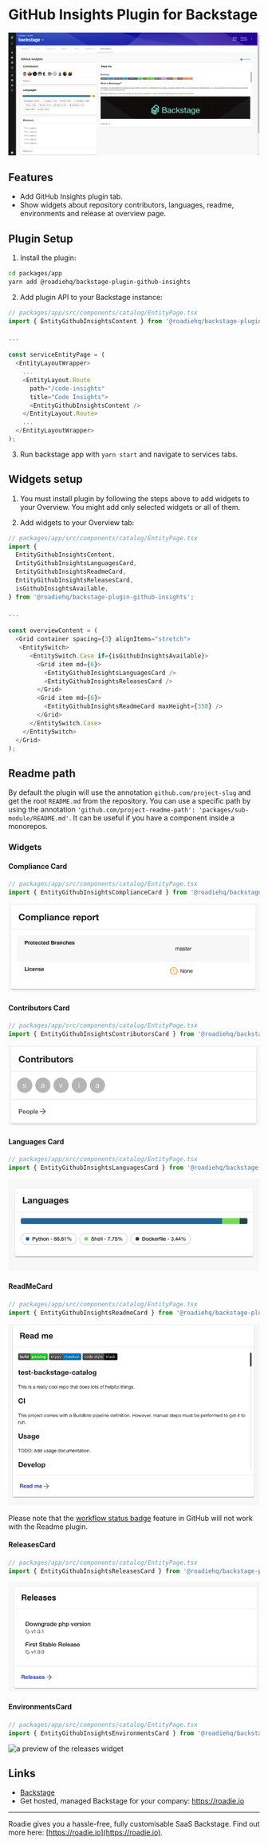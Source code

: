# GitHub Insights Plugin for Backstage

![a preview of the GitHub insights plugin](./docs/code-insights-plugin.png)

## Features

- Add GitHub Insights plugin tab.
- Show widgets about repository contributors, languages, readme, environments and release at overview page.

## Plugin Setup

1. Install the plugin:

```bash
cd packages/app
yarn add @roadiehq/backstage-plugin-github-insights
```

2. Add plugin API to your Backstage instance:

```ts
// packages/app/src/components/catalog/EntityPage.tsx
import { EntityGithubInsightsContent } from '@roadiehq/backstage-plugin-github-insights';

...

const serviceEntityPage = (
  <EntityLayoutWrapper>
    ...
    <EntityLayout.Route
      path="/code-insights"
      title="Code Insights">
      <EntityGithubInsightsContent />
    </EntityLayout.Route>
    ...
  </EntityLayoutWrapper>
);
```

3. Run backstage app with `yarn start` and navigate to services tabs.

## Widgets setup

1. You must install plugin by following the steps above to add widgets to your Overview. You might add only selected widgets or all of them.

2. Add widgets to your Overview tab:

```ts
// packages/app/src/components/catalog/EntityPage.tsx
import {
  EntityGithubInsightsContent,
  EntityGithubInsightsLanguagesCard,
  EntityGithubInsightsReadmeCard,
  EntityGithubInsightsReleasesCard,
  isGithubInsightsAvailable,
} from '@roadiehq/backstage-plugin-github-insights';

...

const overviewContent = (
  <Grid container spacing={3} alignItems="stretch">
   <EntitySwitch>
      <EntitySwitch.Case if={isGithubInsightsAvailable}>
        <Grid item md={6}>
          <EntityGithubInsightsLanguagesCard />
          <EntityGithubInsightsReleasesCard />
        </Grid>
        <Grid item md={6}>
          <EntityGithubInsightsReadmeCard maxHeight={350} />
        </Grid>
      </EntitySwitch.Case>
    </EntitySwitch>
  </Grid>
);

```

## Readme path

By default the plugin will use the annotation `github.com/project-slug` and get the root `README.md` from the repository. You can use a specific path by using the annotation `'github.com/project-readme-path': 'packages/sub-module/README.md'`. It can be useful if you have a component inside a monorepos.

### Widgets

#### Compliance Card

```ts
// packages/app/src/components/catalog/EntityPage.tsx
import { EntityGithubInsightsComplianceCard } from '@roadiehq/backstage-plugin-github-insights';
```

![a preview of the compliance widget](docs/compliance-report-widget.png)

#### Contributors Card

```ts
// packages/app/src/components/catalog/EntityPage.tsx
import { EntityGithubInsightsContributorsCard } from '@roadiehq/backstage-plugin-github-insights';
```

![a preview of the contributors widget](docs/contributors-widget.png)

#### Languages Card

```ts
// packages/app/src/components/catalog/EntityPage.tsx
import { EntityGithubInsightsLanguagesCard } from '@roadiehq/backstage-plugin-github-insights';
```

![a preview of the languages widget](docs/languages-widget.png)

#### ReadMeCard

```ts
// packages/app/src/components/catalog/EntityPage.tsx
import { EntityGithubInsightsReadmeCard } from '@roadiehq/backstage-plugin-github-insights';
```

![a preview of the compliance widget](docs/readme-widget.png)

Please note that the [workflow status badge](https://docs.github.com/en/actions/monitoring-and-troubleshooting-workflows/adding-a-workflow-status-badge) feature in GitHub will not work with the Readme plugin.

#### ReleasesCard

```ts
// packages/app/src/components/catalog/EntityPage.tsx
import { EntityGithubInsightsReleasesCard } from '@roadiehq/backstage-plugin-github-insights';
```

![a preview of the releases widget](docs/releases-widget.png)

#### EnvironmentsCard

```ts
// packages/app/src/components/catalog/EntityPage.tsx
import { EntityGithubInsightsEnvironmentsCard } from '@roadiehq/backstage-plugin-github-insights';
```

![a preview of the releases widget](docs/environments-widget.png)

## Links

- [Backstage](https://backstage.io)
- Get hosted, managed Backstage for your company: https://roadie.io

---

Roadie gives you a hassle-free, fully customisable SaaS Backstage. Find out more here: [https://roadie.io](https://roadie.io).
